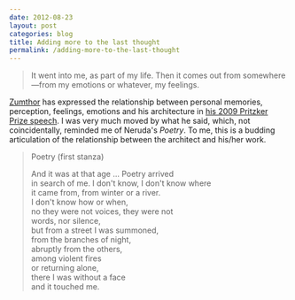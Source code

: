 ```yaml
---
date: 2012-08-23
layout: post
categories: blog
title: Adding more to the last thought
permalink: /adding-more-to-the-last-thought
---
```

> It went into me, as part of my life. Then it comes out from somewhere—from my emotions or whatever, my feelings.

[Zumthor](http://www.nytimes.com/2011/03/13/magazine/mag-13zumthor-t.html?pagewanted=all) has expressed the relationship between personal memories, perception, feelings, emotions and his architecture in [his 2009 Pritzker Prize speech](http://www.pritzkerprize.com/2009/ceremony_speech1). I was very much moved by what he said, which, not coincidentally, reminded me of Neruda's _Poetry_. To me, this is a budding articulation of the relationship between the architect and his/her work.

> Poetry (first stanza)
>
> And it was at that age ... Poetry arrived  
> in search of me. I don't know, I don't know where  
> it came from, from winter or a river.  
> I don't know how or when,  
> no they were not voices, they were not   
> words, nor silence,  
> but from a street I was summoned,  
> from the branches of night,  
> abruptly from the others,  
> among violent fires  
> or returning alone,  
> there I was without a face  
> and it touched me.